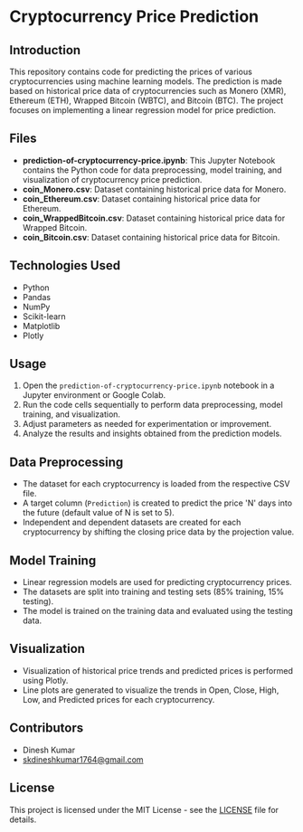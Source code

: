 # Cryptocurrency Price Prediction

## Introduction

This repository contains code for predicting the prices of various cryptocurrencies using machine learning models. The prediction is made based on historical price data of cryptocurrencies such as Monero (XMR), Ethereum (ETH), Wrapped Bitcoin (WBTC), and Bitcoin (BTC). The project focuses on implementing a linear regression model for price prediction.

## Files

- **prediction-of-cryptocurrency-price.ipynb**: This Jupyter Notebook contains the Python code for data preprocessing, model training, and visualization of cryptocurrency price prediction.
- **coin_Monero.csv**: Dataset containing historical price data for Monero.
- **coin_Ethereum.csv**: Dataset containing historical price data for Ethereum.
- **coin_WrappedBitcoin.csv**: Dataset containing historical price data for Wrapped Bitcoin.
- **coin_Bitcoin.csv**: Dataset containing historical price data for Bitcoin.

## Technologies Used

- Python
- Pandas
- NumPy
- Scikit-learn
- Matplotlib
- Plotly

## Usage

1. Open the `prediction-of-cryptocurrency-price.ipynb` notebook in a Jupyter environment or Google Colab.
2. Run the code cells sequentially to perform data preprocessing, model training, and visualization.
3. Adjust parameters as needed for experimentation or improvement.
4. Analyze the results and insights obtained from the prediction models.

## Data Preprocessing

- The dataset for each cryptocurrency is loaded from the respective CSV file.
- A target column (`Prediction`) is created to predict the price 'N' days into the future (default value of N is set to 5).
- Independent and dependent datasets are created for each cryptocurrency by shifting the closing price data by the projection value.

## Model Training

- Linear regression models are used for predicting cryptocurrency prices.
- The datasets are split into training and testing sets (85% training, 15% testing).
- The model is trained on the training data and evaluated using the testing data.

## Visualization

- Visualization of historical price trends and predicted prices is performed using Plotly.
- Line plots are generated to visualize the trends in Open, Close, High, Low, and Predicted prices for each cryptocurrency.

## Contributors

- Dinesh Kumar
- skdineshkumar1764@gmail.com

## License

This project is licensed under the MIT License - see the [LICENSE](LICENSE) file for details.
